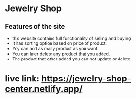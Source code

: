 # Jewelry Shop

## Features of the site

- this website contains full functionality of selling and buying
- It has sorting option based on price of product.
- Yoy can add as many product as you want.
- You can later delete any product that you added.
- The product that other added you can not update or delete.

# live link: https://jewelry-shop-center.netlify.app/